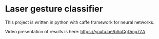 # Laser gesture classifier

This project is written in python with caffe framework for neural networks.

Video presentation of results is here: https://youtu.be/bAoCgDmg7ZA
